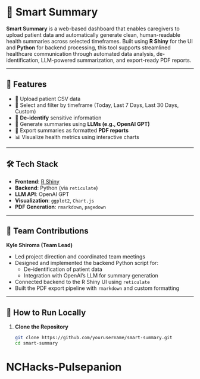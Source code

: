 # 🧠 Smart Summary

**Smart Summary** is a web-based dashboard that enables caregivers to upload patient data and automatically generate clean, human-readable health summaries across selected timeframes. Built using **R Shiny** for the UI and **Python** for backend processing, this tool supports streamlined healthcare communication through automated data analysis, de-identification, LLM-powered summarization, and export-ready PDF reports.

---

## 🚀 Features

- 📁 Upload patient CSV data
- 📆 Select and filter by timeframe (Today, Last 7 Days, Last 30 Days, Custom)
- 🔐 **De-identify** sensitive information
- 🤖 Generate summaries using **LLMs (e.g., OpenAI GPT)**
- 📄 Export summaries as formatted **PDF reports**
- 📊 Visualize health metrics using interactive charts

---

## 🛠️ Tech Stack

- **Frontend**: [R Shiny](https://shiny.posit.co/)
- **Backend**: Python (via `reticulate`)
- **LLM API**: OpenAI GPT
- **Visualization**: `ggplot2`, `Chart.js`
- **PDF Generation**: `rmarkdown`, `pagedown`

---

## 👥 Team Contributions

**Kyle Shiroma (Team Lead)**  
- Led project direction and coordinated team meetings  
- Designed and implemented the backend Python script for:  
  - De-identification of patient data  
  - Integration with OpenAI’s LLM for summary generation  
- Connected backend to the R Shiny UI using `reticulate`  
- Built the PDF export pipeline with `rmarkdown` and custom formatting

---

## 📂 How to Run Locally

1. **Clone the Repository**
   ```bash
   git clone https://github.com/yourusername/smart-summary.git
   cd smart-summary
# NCHacks-Pulsepanion
